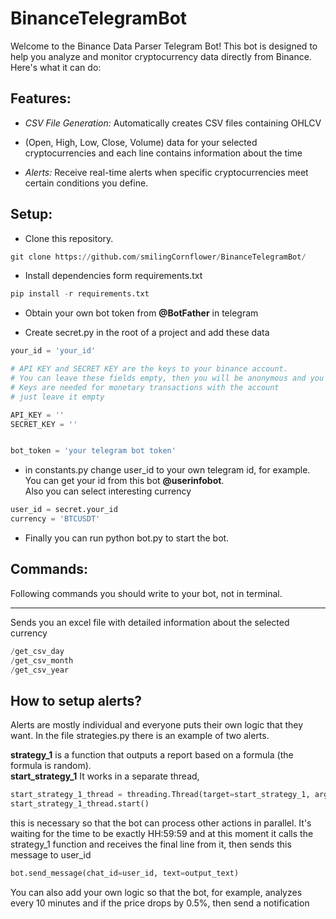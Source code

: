 # BinanceTelegramBot
Welcome to the Binance Data Parser Telegram Bot!
This bot is designed to help you analyze and monitor cryptocurrency data directly from Binance. Here's what it can do:
## Features:
- *CSV File Generation:* Automatically creates CSV files containing OHLCV 
- (Open, High, Low, Close, Volume) data for your selected cryptocurrencies and each line contains information about the time


- *Alerts:* Receive real-time alerts when specific cryptocurrencies meet certain conditions you define.

## Setup:
- Clone this repository.
```python
git clone https://github.com/smilingCornflower/BinanceTelegramBot/
```

- Install dependencies form requirements.txt
```python
pip install -r requirements.txt
```

- Obtain your own bot token from **@BotFather** in telegram


- Create secret.py in the root of a project and add these data
```python
your_id = 'your_id'

# API KEY and SECRET KEY are the keys to your binance account.
# You can leave these fields empty, then you will be anonymous and you will still be able to make requests to the binance api.
# Keys are needed for monetary transactions with the account
# just leave it empty

API_KEY = ''
SECRET_KEY = ''


bot_token = 'your telegram bot token'
```
- in constants.py change user_id to your own telegram id, for example. You can get your id from this bot **@userinfobot**.  
Also you can select interesting currency 
```python
user_id = secret.your_id
currency = 'BTCUSDT'
```

- Finally you can run python bot.py to start the bot.


## Commands:

Following commands you should write to your bot, not in terminal.
___ 
Sends you an excel file with detailed information about the selected currency

```python
/get_csv_day
/get_csv_month
/get_csv_year
```

## How to setup alerts?
Alerts are mostly individual and everyone puts their own logic that they want.
In the file strategies.py there is an example of two alerts.


**strategy_1** is a function that outputs a report based on a formula (the formula is random).   
**start_strategy_1** It works in a separate thread, 
```python
start_strategy_1_thread = threading.Thread(target=start_strategy_1, args=[currency])
start_strategy_1_thread.start()
```
this is necessary so that the bot can process other actions in parallel. 
It's waiting for the time to be exactly HH:59:59 and at this moment it calls the strategy_1 function 
and receives the final line from it, then sends this message to user_id
```python
bot.send_message(chat_id=user_id, text=output_text)
```
You can also add your own logic so that the bot, 
for example, analyzes every 10 minutes and if the price drops by 0.5%, then send a notification
